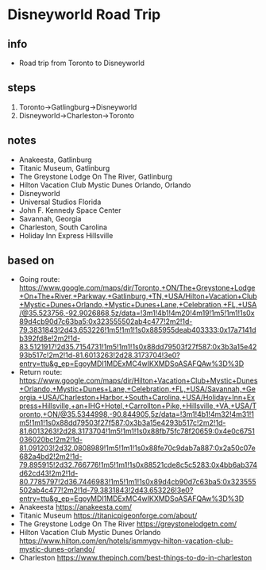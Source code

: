 # Disneyworld Road Trip  

## info  
* Road trip from Toronto to Disneyworld

## steps  
1. Toronto->Gatlingburg->Disneyworld
2. Disneyworld->Charleston->Toronto

## notes  
*  Anakeesta, Gatlinburg
*  Titanic Museum, Gatlinburg
*  The Greystone Lodge On The River, Gatlinburg
*  Hilton Vacation Club Mystic Dunes Orlando, Orlando
*  Disneyworld
*  Universal Studios Florida
*  John F. Kennedy Space Center
*  Savannah, Georgia
*  Charleston, South Carolina
*  Holiday Inn Express Hillsville

## based on  
*  Going route:  https://www.google.com/maps/dir/Toronto,+ON/The+Greystone+Lodge+On+The+River,+Parkway,+Gatlinburg,+TN,+USA/Hilton+Vacation+Club+Mystic+Dunes+Orlando,+Mystic+Dunes+Lane,+Celebration,+FL,+USA/@35.523756,-92.9026868,5z/data=!3m1!4b1!4m20!4m19!1m5!1m1!1s0x89d4cb90d7c63ba5:0x323555502ab4c477!2m2!1d-79.3831843!2d43.653226!1m5!1m1!1s0x885955deab403333:0x17a7141db392fd8e!2m2!1d-83.5121917!2d35.7154731!1m5!1m1!1s0x88dd79503f27f587:0x3b3a15e4293b517c!2m2!1d-81.6013263!2d28.3173704!3e0?entry=ttu&g_ep=EgoyMDI1MDExMC4wIKXMDSoASAFQAw%3D%3D  
*  Return route: https://www.google.com/maps/dir/Hilton+Vacation+Club+Mystic+Dunes+Orlando,+Mystic+Dunes+Lane,+Celebration,+FL,+USA/Savannah,+Georgia,+USA/Charleston+Harbor,+South+Carolina,+USA/Holiday+Inn+Express+Hillsville,+an+IHG+Hotel,+Carrollton+Pike,+Hillsville,+VA,+USA/Toronto,+ON/@35.5344998,-90.844905,5z/data=!3m1!4b1!4m32!4m31!1m5!1m1!1s0x88dd79503f27f587:0x3b3a15e4293b517c!2m2!1d-81.6013263!2d28.3173704!1m5!1m1!1s0x88fb75fc78f20659:0x4e0c6751036020bc!2m2!1d-81.091203!2d32.0808989!1m5!1m1!1s0x88fe70c9dab7a887:0x2a50c07e682a4bd2!2m2!1d-79.895915!2d32.766776!1m5!1m1!1s0x88521cde8c5c5283:0x4bb6ab374d62cd43!2m2!1d-80.7785797!2d36.7446983!1m5!1m1!1s0x89d4cb90d7c63ba5:0x323555502ab4c477!2m2!1d-79.3831843!2d43.653226!3e0?entry=ttu&g_ep=EgoyMDI1MDExMC4wIKXMDSoASAFQAw%3D%3D  
*  Anakeesta https://anakeesta.com/ 
*  Titanic Museum  https://titanicpigeonforge.com/about/ 
*  The Greystone Lodge On The River https://greystonelodgetn.com/ 
*  Hilton Vacation Club Mystic Dunes Orlando https://www.hilton.com/en/hotels/ismmygv-hilton-vacation-club-mystic-dunes-orlando/
*  Charleston https://www.thepinch.com/best-things-to-do-in-charleston 

